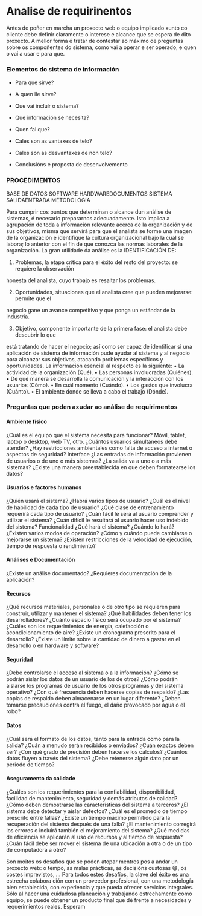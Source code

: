 # Analise de requirinentos

Antes de poñer en marcha un proxecto web o equipo implicado xunto co cliente debe definir claramente o interese e alcance que se espera de dito proxecto. A mellor forma é tratar de contestar ao máximo de preguntas sobre os compoñentes do sistema, como vai a operar e ser operado, e quen o vai a usar e para que.

### Elementos do sistema de información 

- Para que sirve?

- A quen lle sirve?

- Que vai incluír o sistema?

- Que información se necesita?

- Quen fai que?

- Cales son as vantaxes de telo?

- Cales son as desvantaxes de non telo?

- Conclusións e proposta de desenvolvemento

  

### PROCEDIMENTOS

  BASE DE DATOS SOFTWARE
  HARDWAREDOCUMENTOS
  SISTEMA SALIDAENTRADA
  METODOLOGÍA


Para cumprir cos puntos que determinan o alcance dun análise de sistemas, é necesario prepararnos adecuadamente.
Isto implica a agrupación de toda a información relevante acerca de la organización y de
sus objetivos, misma que servirá para que el analista se forme una imagen de la organización
e identifique la cultura organizacional bajo la cual se labora; lo anterior con el fin de que
conozca las normas laborales de la organización.
La gran utilidade da análise es la IDENTIFICACIÓN DE:

1. Problemas, la etapa crítica para el éxito del resto del proyecto: se requiere la observación

honesta del analista, cuyo trabajo es resaltar los problemas.

2. Oportunidades, situaciones que el analista cree que pueden mejorarse: permite que el

negocio gane un avance competitivo y que ponga un estándar de la industria.

3. Objetivo, componente importante de la primera fase: el analista debe descubrir lo que

está tratando de hacer el negocio; así como ser capaz de identificar si una aplicación de
sistema de información pude ayudar al sistema y al negocio para alcanzar sus objetivos,
atacando problemas específicos y oportunidades.
La información esencial al respecto es la siguiente:
• La actividad de la organización (Qué).
• Las personas involucradas (Quiénes).
• De qué manera se desarrolla la comunicación y la interacción con los usuarios (Cómo).
• En cuál momento (Cuándo).
• Los gastos que involucra (Cuánto).
• El ambiente donde se lleva a cabo el trabajo (Dónde).



### Preguntas que poden axudar ao análise de requirimentos

#### Ambiente físico

¿Cuál es el equipo que el sistema necesita para funcionar? Móvil, tablet, laptop
o desktop, web TV, otro.
¿Cuántos usuarios simultáneos debe atender?
¿Hay restricciones ambientales como falta de acceso a internet o aspectos de
seguridad?
Interface
¿Las entradas de información provienen de usuarios o de uno o más sistemas?
¿La salida va a uno o a más sistemas?
¿Existe una manera preestablecida en que deben formatearse los datos?



#### Usuarios e factores humanos

¿Quién usará el sistema?
¿Habrá varios tipos de usuario?
¿Cuál es el nivel de habilidad de cada tipo de usuario?
¿Qué clase de entrenamiento requerirá cada tipo de usuario?
¿Cuán fácil le será al usuario comprender y utilizar el sistema?
¿Cuán difícil le resultará al usuario hacer uso indebido del sistema?
Funcionalidad
¿Qué hará el sistema?
¿Cuándo lo hará?
¿Existen varios modos de operación?
¿Cómo y cuándo puede cambiarse o mejorarse un sistema?
¿Existen restricciones de la velocidad de ejecución, tiempo de respuesta o
rendimiento?



#### Análises e Documentación

¿Existe un análise documentado?
¿Requieres documentación de la aplicación?

#### Recursos

¿Qué recursos materiales, personales o de otro tipo se requieren para construir, utilizar y
mantener el sistema?
¿Qué habilidades deben tener los desarrolladores?
¿Cuánto espacio físico será ocupado por el sistema?
¿Cuáles son los requerimientos de energía, calefacción o acondicionamiento de aire?
¿Existe un cronograma prescrito para el desarrollo?
¿Existe un límite sobre la cantidad de dinero a gastar en el desarrollo o en hardware y
software?

#### Seguridad

¿Debe controlarse el acceso al sistema o a la información?
¿Cómo se podrán aislar los datos de un usuario de los de otros?
¿Cómo podrán aislarse los programas de usuario de los otros programas y del
sistema operativo?
¿Con qué frecuencia deben hacerse copias de respaldo?
¿Las copias de respaldo deben almacenarse en un lugar diferente?
¿Deben tomarse precauciones contra el fuego, el daño provocado por agua o el
robo?

#### Datos

¿Cuál será el formato de los datos, tanto para la entrada como para la salida?
¿Cuán a menudo serán recibidos o enviados?
¿Cuán exactos deben ser?
¿Con qué grado de precisión deben hacerse los cálculos?
¿Cuántos datos fluyen a través del sistema?
¿Debe retenerse algún dato por un periodo de tiempo?



#### Aseguramento da calidade

¿Cuáles son los requerimientos para la confiabilidad, disponibilidad, facilidad de
mantenimiento, seguridad y demás atributos de calidad?
¿Cómo deben demostrarse las características del sistema a terceros?
¿El sistema debe detectar y aislar defectos?
¿Cuál es el promedio de tiempo prescrito entre fallas?
¿Existe un tiempo máximo permitido para la recuperación del sistema después
de una falla?
¿El mantenimiento corregirá los errores o incluirá también el mejoramiento del
sistema?
¿Qué medidas de eficiencia se aplicarán al uso de recursos y al tiempo de
respuesta?
¿Cuán fácil debe ser mover el sistema de una ubicación a otra o de un tipo de
computadora a otro?



Son moitos os desafíos que se poden atopar mentres pos a andar un proxecto web: o tempo, as malas prácticas, as decisións custosas :smile:, os costes imprevistos, ...
Para todos estes desafíos, la clave del
éxito es una estrecha colabora ción
con un proveedor profesional, con una
metodología bien establecida, con
experiencia y que pueda ofrecer servicios
integrales.
Sólo al hacer una cuidadosa planeación y
trabajando estrechamente como equipo,
se puede obtener un producto final que
dé frente a necesidades y requerimientos
reales.
Esperam